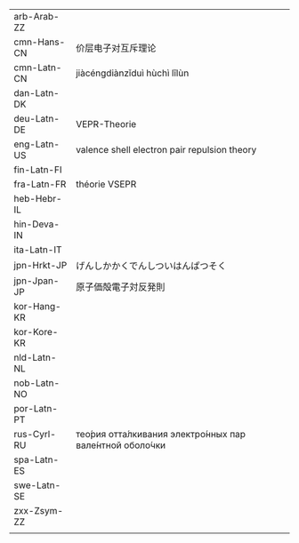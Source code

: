 | | | |
|-|-|-|
| arb-Arab-ZZ |  |  |
| cmn-Hans-CN | 价层电子对互斥理论 |  |
| cmn-Latn-CN | jiàcéngdiànzǐduì hùchì lǐlùn |  |
| dan-Latn-DK |  |  |
| deu-Latn-DE | VEPR-Theorie |  |
| eng-Latn-US | valence shell electron pair repulsion theory |  |
| fin-Latn-FI |  |  |
| fra-Latn-FR | théorie VSEPR |  |
| heb-Hebr-IL |  |  |
| hin-Deva-IN |  |  |
| ita-Latn-IT |  |  |
| jpn-Hrkt-JP | げんしかかくでんしついはんぱつそく |  |
| jpn-Jpan-JP | 原子価殻電子対反発則 |  |
| kor-Hang-KR |  |  |
| kor-Kore-KR |  |  |
| nld-Latn-NL |  |  |
| nob-Latn-NO |  |  |
| por-Latn-PT |  |  |
| rus-Cyrl-RU | тео́рия отта́лкивания электро́нных пар вале́нтной оболо́чки |  |
| spa-Latn-ES |  |  |
| swe-Latn-SE |  |  |
| zxx-Zsym-ZZ |  |  |
|  |  |  |